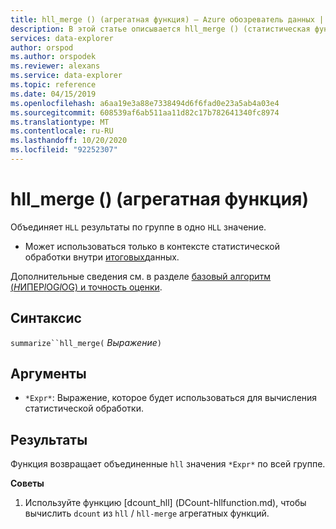 ```yaml
---
title: hll_merge () (агрегатная функция) — Azure обозреватель данных | Документация Майкрософт
description: В этой статье описывается hll_merge () (статистическая функция) в обозреватель данных Azure.
services: data-explorer
author: orspod
ms.author: orspodek
ms.reviewer: alexans
ms.service: data-explorer
ms.topic: reference
ms.date: 04/15/2019
ms.openlocfilehash: a6aa19e3a88e7338494d6f6fad0e23a5ab4a03e4
ms.sourcegitcommit: 608539af6ab511aa11d82c17b782641340fc8974
ms.translationtype: MT
ms.contentlocale: ru-RU
ms.lasthandoff: 10/20/2020
ms.locfileid: "92252307"
---
```

# <a name="hll_merge-aggregation-function"></a>hll_merge () (агрегатная функция)

Объединяет `HLL` результаты по группе в одно `HLL` значение.

* Может использоваться только в контексте статистической обработки внутри [итоговых](summarizeoperator.md)данных.

Дополнительные сведения см. в разделе [базовый алгоритм (*H*ИПЕР*l*OG*l*OG) и точность оценки](dcount-aggfunction.md#estimation-accuracy).

## <a name="syntax"></a>Синтаксис

`summarize``hll_merge(` *Выражение*`)`

## <a name="arguments"></a>Аргументы

* `*Expr*`: Выражение, которое будет использоваться для вычисления статистической обработки.

## <a name="returns"></a>Результаты

Функция возвращает объединенные `hll` значения `*Expr*` по всей группе.
 
**Советы**

1) Используйте функцию [dcount_hll] (DCount-hllfunction.md), чтобы вычислить `dcount` из `hll`  /  `hll-merge` агрегатных функций.
